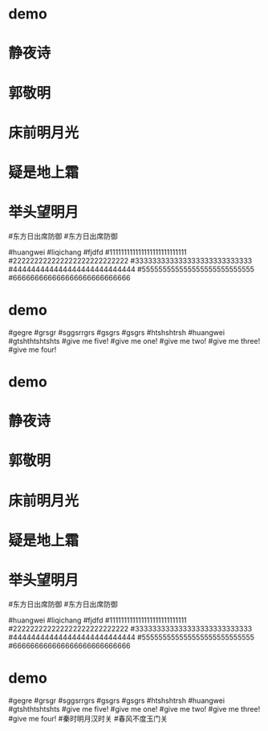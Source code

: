 

# demo
# 静夜诗
#     郭敬明
# 床前明月光
# 疑是地上霜
# 举头望明月
#东方日出席防御
#东方日出席防御

#huangwei
#liqichang
#fjdfd
#111111111111111111111111111
#222222222222222222222222222
#333333333333333333333333333
#444444444444444444444444444
#555555555555555555555555555
#666666666666666666666666666

# demo

#gegre
#grsgr
#sggsrrgrs
#gsgrs
#gsgrs
#htshshtrsh
#huangwei
#gtshthtshtshts
#give me five!
#give me one!
#give me two!
#give me three!
#give me four!


# demo

# 静夜诗
#     郭敬明
# 床前明月光
# 疑是地上霜
# 举头望明月
#东方日出席防御
#东方日出席防御

#huangwei
#liqichang
#fjdfd
#111111111111111111111111111
#222222222222222222222222222
#333333333333333333333333333
#444444444444444444444444444
#555555555555555555555555555
#666666666666666666666666666

# demo

#gegre
#grsgr
#sggsrrgrs
#gsgrs
#gsgrs
#htshshtrsh
#huangwei
#gtshthtshtshts
#give me five!
#give me one!
#give me two!
#give me three!
#give me four!
#秦时明月汉时关
#春风不度玉门关

